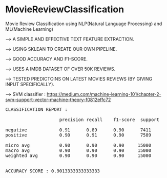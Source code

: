 <h1>MovieReviewClassification</h1>

Movie Review Classification using NLP(Natural Language Processing) and ML(Machine Learning)

--> A SIMPLE AND EFFECTIVE TEXT FEATURE EXTRACTION.

--> USING SKLEAN TO CREATE OUR OWN PIPELINE.

--> GOOD ACCURACY AND F1-SCORE.

--> USES A IMDB DATASET OF OVER 50K REVIEWS.

--> TESTED PREDICTOINS ON LATEST MOVIES REVIEWS (BY GIVING INPUT SPECIFICALLY).

--> SVM classifier : https://medium.com/machine-learning-101/chapter-2-svm-support-vector-machine-theory-f0812effc72

<pre>
CLASSIFICATION REPORT :

                    precision recall    f1-score  support
                    
negative            0.91      0.89      0.90      7411
positive            0.90      0.91      0.90      7589

micro avg           0.90      0.90      0.90     15000
macro avg           0.90      0.90      0.90     15000
weighted avg        0.90      0.90      0.90     15000


ACCURACY SCORE : 0.9013333333333333
</pre>
